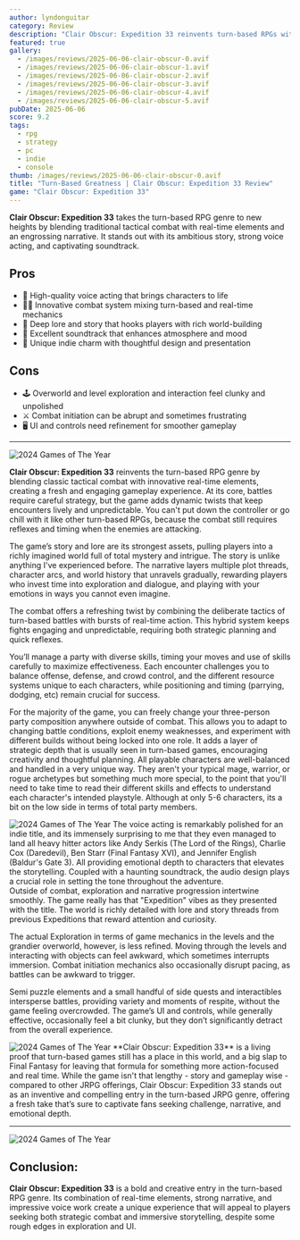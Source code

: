 ```yaml
---
author: lyndonguitar
category: Review
description: "Clair Obscur: Expedition 33 reinvents turn-based RPGs with a unique blend of story, lore, and a mix of turn-based and real-time combat, backed by strong voice acting and soundtrack."
featured: true
gallery:
  - /images/reviews/2025-06-06-clair-obscur-0.avif
  - /images/reviews/2025-06-06-clair-obscur-1.avif
  - /images/reviews/2025-06-06-clair-obscur-2.avif
  - /images/reviews/2025-06-06-clair-obscur-3.avif
  - /images/reviews/2025-06-06-clair-obscur-4.avif
  - /images/reviews/2025-06-06-clair-obscur-5.avif
pubDate: 2025-06-06
score: 9.2
tags:
  - rpg
  - strategy
  - pc
  - indie
  - console
thumb: /images/reviews/2025-06-06-clair-obscur-0.avif
title: "Turn-Based Greatness | Clair Obscur: Expedition 33 Review"
game: "Clair Obscur: Expedition 33"
---
```


**Clair Obscur: Expedition 33** takes the turn-based RPG genre to new heights by blending traditional tactical combat with real-time elements and an engrossing narrative. It stands out with its ambitious story, strong voice acting, and captivating soundtrack.

## Pros
- 🎤 High-quality voice acting that brings characters to life  
- 🧙‍♂️ Innovative combat system mixing turn-based and real-time mechanics  
- 📖 Deep lore and story that hooks players with rich world-building  
- 🎼 Excellent soundtrack that enhances atmosphere and mood  
- 🌌 Unique indie charm with thoughtful design and presentation  

## Cons
- 🕹️ Overworld and level exploration and interaction feel clunky and unpolished  
- ⚔️ Combat initiation can be abrupt and sometimes frustrating  
- 🖥️ UI and controls need refinement for smoother gameplay  

---
<div class="flex flex-col md:flex-row-reverse items-center gap-6 mb-12 pb-6 border-b border-slate-700">
  <img
    src=/images/reviews/2025-06-06-clair-obscur-2.avif
    alt="2024 Games of The Year"
    class="w-full md:w-2/5 rounded shadow"
  />

**Clair Obscur: Expedition 33**  reinvents the turn-based RPG genre by blending classic tactical combat with innovative real-time elements, creating a fresh and engaging gameplay experience. At its core, battles require careful strategy, but the game adds dynamic twists that keep encounters lively and unpredictable. You can't put down the controller or go chill with it like other turn-based RPGs, because the combat still requires reflexes and timing when the enemies are attacking.
</div>
The game’s story and lore are its strongest assets, pulling players into a richly imagined world full of total mystery and intrigue. The story is unlike anything I've experienced before. The narrative layers multiple plot threads, character arcs, and world history that unravels gradually, rewarding players who invest time into exploration and dialogue, and playing with your emotions in ways you cannot even imagine.

The combat offers a refreshing twist by combining the deliberate tactics of turn-based battles with bursts of real-time action. This hybrid system keeps fights engaging and unpredictable, requiring both strategic planning and quick reflexes.

 You’ll manage a party with diverse skills, timing your moves and use of skills carefully to maximize effectiveness. Each encounter challenges you to balance offense, defense, and crowd control, and the different resource systems unique to each characters, while positioning and timing (parrying, dodging, etc) remain crucial for success. 

For the majority of the game, you can freely change your three-person party composition anywhere outside of combat. This allows you to adapt to changing battle conditions, exploit enemy weaknesses, and experiment with different builds without being locked into one role. It adds a layer of strategic depth that is usually seen in turn-based games, encouraging creativity and thoughtful planning. All playable characters are well-balanced and handled in a very unique way. They aren't your typical mage, warrior, or rogue archetypes but something much more special, to the point that you'll need to take time to read their different skills and effects to understand each character's intended playstyle. Although at only 5-6 characters, its a bit on the low side in terms of total party members.
<div class="flex flex-col md:flex-row-reverse items-center gap-6 mb-12 pb-6 border-b border-slate-700">
  <img
    src=/images/reviews/2025-06-06-clair-obscur-1.avif
    alt="2024 Games of The Year"
    class="w-full md:w-2/5 rounded shadow"
  />
The voice acting is remarkably polished for an indie title, and its immensely surprising to me that they even managed to land all heavy hitter actors like Andy Serkis (The Lord of the Rings), Charlie Cox (Daredevil), Ben Starr (Final Fantasy XVI), and Jennifer English (Baldur's Gate 3). All providing emotional depth to characters that elevates the storytelling. Coupled with a haunting soundtrack, the audio design plays a crucial role in setting the tone throughout the adventure.
</div>
Outside of combat, exploration and narrative progression intertwine smoothly. The game really has that "Expedition" vibes as they presented with the title. The world is richly detailed with lore and story threads from previous Expeditions that reward attention and curiosity.

The actual Exploration in terms of game mechanics in the levels and the grandier overworld, however, is less refined. Moving through the levels and interacting with objects can feel awkward, which sometimes interrupts immersion. Combat initiation mechanics also occasionally disrupt pacing, as battles can be awkward to trigger.

Semi puzzle elements and a small handful of side quests and interactibles intersperse battles, providing variety and moments of respite, without the game feeling overcrowded. The game’s UI and controls, while generally effective, occasionally feel a bit clunky, but they don’t significantly detract from the overall experience.
<div class="flex flex-col md:flex-row items-center gap-6 mb-12 pb-6 border-b border-slate-700">
  <img
    src=/images/reviews/2025-06-06-clair-obscur-5.avif
    alt="2024 Games of The Year"
    class="w-full md:w-2/5 rounded shadow"
  />
**Clair Obscur: Expedition 33** is a living proof that turn-based games still has a place in this world, and a big slap to Final Fantasy for leaving that formula for something more action-focused and real time. While the game isn't that lengthy - story and gameplay wise - compared to other JRPG offerings, Clair Obscur: Expedition 33 stands out as an inventive and compelling entry in the turn-based JRPG genre, offering a fresh take that’s sure to captivate fans seeking challenge, narrative, and emotional depth.
</div>

---


<div class="flex flex-col md:flex-row-reverse items-center gap-6 mb-12 pb-6 border-b border-slate-700">
  <img
    src=/images/reviews/2025-06-06-clair-obscur-3.avif
    alt="2024 Games of The Year"
    class="w-full md:w-2/5 rounded shadow"
  />
<div>

## Conclusion: 

**Clair Obscur: Expedition 33** is a bold and creative entry in the turn-based RPG genre. Its combination of real-time elements, strong narrative, and impressive voice work create a unique experience that will appeal to players seeking both strategic combat and immersive storytelling, despite some rough edges in exploration and UI.
</div>
</div>